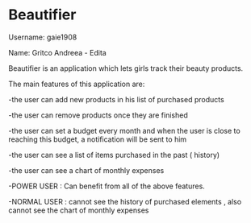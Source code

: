# Beautifier
						
Username: gaie1908

Name: Gritco Andreea - Edita


Beautifier is an application which lets girls track their beauty products.

The main features of this application are:

-the user can add new products in his list of purchased products

-the user can remove products once they are finished

-the user can set a budget every month and when the user is close to reaching this budget, a notification will be sent to him

-the user can see a list of items purchased in the past ( history)

-the user can see a chart of monthly expenses

-POWER USER : Can benefit from all of the above features.

-NORMAL USER : cannot see the history of purchased elements , also cannot see the chart of monthly expenses
